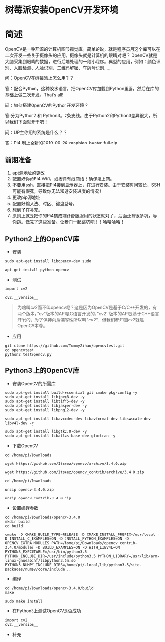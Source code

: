 # 树莓派安装OpenCV开发环境

# 简述

OpenCV是一种开源的计算机图形视觉库。简单的说，就是程序员用这个库可以在二次开发一些关于摄像头的应用。摄像头就是计算机的眼睛对吧？ OpenCV就是大脑采集到眼睛的数据，进行后端处理的一段小程序。典型的应用，例如：颜色识别、人脸检测、人脸识别、二维码解密、车牌号识别……

问：OpenCV在树莓派上怎么用？？

答：配合Python，这种胶水语言。把OpenCV库加载到Python里面，然后在库的基础上做二次开发。That’s all! 

问：如何搭建OpenCV的Python开发环境？

答:分为Python2 和 Python3。2条支线。由于Python2和Python3差异很大，所以我们下面就开干吧！



问：UP主你用的系统是什么？？

答：Pi4 刷上全新的2019-09-26-raspbian-buster-full.zip 



## 前期准备

1. apt源地址的更改
2. 配置好你的Pi4 Wifi，或者用有线网络！确保能上网。
3. 不要用ssh。直接把Pi4接到显示器上，在进行安装。由于安装时间较长，SSH可能有假死，导致你无法知道安装进度的情况！
4. 更改pip源地址
5. 配置好输入法、时区、键盘型号。
6. 想到了在补充。
7. 原则上就是把你的Pi4搞成能舒舒服服用的状态就对了，后面还有很多坑，等你跳。做完了这些准备。让我们一起跳坑吧！！哈哈哈哈！



## Python2 上的OpenCV库

* 安装
```
sudo apt-get install libopencv-dev sudo

apt-get install python-opencv 
```


* 测试
```
import cv2 

cv2.__version__
```

>  为啥叫cv2而不叫opencv呢？这是因为OpenCV是基于C/C++开发的，有两个版本，’‘cv”版本的API是C语言开发的，’‘cv2’'版本的API是基于C++语言开发的，为了保持向后兼容性所以叫"cv2"，但我们都知道cv2就是OpenCV本尊。 


* 应用

```
git clone https://github.com/TommyZihao/opencvtest.git
cd opencvtest
python2 testopencv.py
```

  



## Python3 上的OpenCV库

* 安装OpenCV的所需库
```
sudo apt-get install build-essential git cmake pkg-config -y
sudo apt-get install libjpeg8-dev -y
sudo apt-get install libtiff5-dev -y
sudo apt-get install libjasper-dev -y
sudo apt-get install libpng12-dev -y

sudo apt-get install libavcodec-dev libavformat-dev libswscale-dev libv4l-dev -y

sudo apt-get install libgtk2.0-dev -y
sudo apt-get install libatlas-base-dev gfortran -y
```


* 下载OpenCV
```
cd /home/pi/Downloads

wget https://github.com/Itseez/opencv/archive/3.4.0.zip

wget https://github.com/Itseez/opencv_contrib/archive/3.4.0.zip

cd /home/pi/Downloads

unzip opencv-3.4.0.zip

unzip opencv_contrib-3.4.0.zip

```

* 设置编译参数
```
cd /home/pi/Downloads/opencv-3.4.0
mkdir build
cd build

cmake -D CMAKE_BUILD_TYPE=RELEASE -D CMAKE_INSTALL_PREFIX=/usr/local -D INSTALL_C_EXAMPLES=ON -D INSTALL_PYTHON_EXAMPLES=ON -D OPENCV_EXTRA_MODULES_PATH=/home/pi/Downloads/opencv_contrib-3.4.0/modules -D BUILD_EXAMPLES=ON -D WITH_LIBV4L=ON PYTHON3_EXECUTABLE=/usr/bin/python3.5 PYTHON_INCLUDE_DIR=/usr/include/python3.5 PYTHON_LIBRARY=/usr/lib/arm-linux-gnueabihf/libpython3.5m.so PYTHON3_NUMPY_INCLUDE_DIRS=/home/pi/.local/lib/python3.5/site-packages/numpy/core/include ..

```

* 编译

```
cd /home/pi/Downloads/opencv-3.4.0/build
make

sudo make install
```

* 在Python3上测试OpenCV是否成功
```
import cv2
cv2.__version__

```

* 补充


```

```
